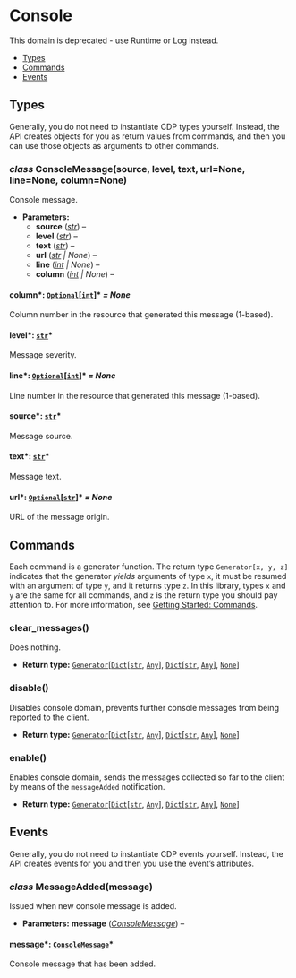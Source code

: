 # Console

This domain is deprecated - use Runtime or Log instead.

<a id="module-nodriver.cdp.console"></a>
* [Types]()
* [Commands]()
* [Events]()

## Types

Generally, you do not need to instantiate CDP types
yourself. Instead, the API creates objects for you as return
values from commands, and then you can use those objects as
arguments to other commands.

### *class* ConsoleMessage(source, level, text, url=None, line=None, column=None)

Console message.

* **Parameters:**
  * **source** ([*str*](https://docs.python.org/3/library/stdtypes.html#str)) – 
  * **level** ([*str*](https://docs.python.org/3/library/stdtypes.html#str)) – 
  * **text** ([*str*](https://docs.python.org/3/library/stdtypes.html#str)) – 
  * **url** ([*str*](https://docs.python.org/3/library/stdtypes.html#str) *|* *None*) – 
  * **line** ([*int*](https://docs.python.org/3/library/functions.html#int) *|* *None*) – 
  * **column** ([*int*](https://docs.python.org/3/library/functions.html#int) *|* *None*) – 

#### column*: [`Optional`](https://docs.python.org/3/library/typing.html#typing.Optional)[[`int`](https://docs.python.org/3/library/functions.html#int)]* *= None*

Column number in the resource that generated this message (1-based).

#### level*: [`str`](https://docs.python.org/3/library/stdtypes.html#str)*

Message severity.

#### line*: [`Optional`](https://docs.python.org/3/library/typing.html#typing.Optional)[[`int`](https://docs.python.org/3/library/functions.html#int)]* *= None*

Line number in the resource that generated this message (1-based).

#### source*: [`str`](https://docs.python.org/3/library/stdtypes.html#str)*

Message source.

#### text*: [`str`](https://docs.python.org/3/library/stdtypes.html#str)*

Message text.

#### url*: [`Optional`](https://docs.python.org/3/library/typing.html#typing.Optional)[[`str`](https://docs.python.org/3/library/stdtypes.html#str)]* *= None*

URL of the message origin.

## Commands

Each command is a generator function. The return
type `Generator[x, y, z]` indicates that the generator
*yields* arguments of type `x`, it must be resumed with
an argument of type `y`, and it returns type `z`. In
this library, types `x` and `y` are the same for all
commands, and `z` is the return type you should pay attention
to. For more information, see
[Getting Started: Commands](../quickstart.md#getting-started-commands).

### clear_messages()

Does nothing.

* **Return type:**
  [`Generator`](https://docs.python.org/3/library/typing.html#typing.Generator)[[`Dict`](https://docs.python.org/3/library/typing.html#typing.Dict)[[`str`](https://docs.python.org/3/library/stdtypes.html#str), [`Any`](https://docs.python.org/3/library/typing.html#typing.Any)], [`Dict`](https://docs.python.org/3/library/typing.html#typing.Dict)[[`str`](https://docs.python.org/3/library/stdtypes.html#str), [`Any`](https://docs.python.org/3/library/typing.html#typing.Any)], [`None`](https://docs.python.org/3/library/constants.html#None)]

### disable()

Disables console domain, prevents further console messages from being reported to the client.

* **Return type:**
  [`Generator`](https://docs.python.org/3/library/typing.html#typing.Generator)[[`Dict`](https://docs.python.org/3/library/typing.html#typing.Dict)[[`str`](https://docs.python.org/3/library/stdtypes.html#str), [`Any`](https://docs.python.org/3/library/typing.html#typing.Any)], [`Dict`](https://docs.python.org/3/library/typing.html#typing.Dict)[[`str`](https://docs.python.org/3/library/stdtypes.html#str), [`Any`](https://docs.python.org/3/library/typing.html#typing.Any)], [`None`](https://docs.python.org/3/library/constants.html#None)]

### enable()

Enables console domain, sends the messages collected so far to the client by means of the
`messageAdded` notification.

* **Return type:**
  [`Generator`](https://docs.python.org/3/library/typing.html#typing.Generator)[[`Dict`](https://docs.python.org/3/library/typing.html#typing.Dict)[[`str`](https://docs.python.org/3/library/stdtypes.html#str), [`Any`](https://docs.python.org/3/library/typing.html#typing.Any)], [`Dict`](https://docs.python.org/3/library/typing.html#typing.Dict)[[`str`](https://docs.python.org/3/library/stdtypes.html#str), [`Any`](https://docs.python.org/3/library/typing.html#typing.Any)], [`None`](https://docs.python.org/3/library/constants.html#None)]

## Events

Generally, you do not need to instantiate CDP events
yourself. Instead, the API creates events for you and then
you use the event’s attributes.

### *class* MessageAdded(message)

Issued when new console message is added.

* **Parameters:**
  **message** ([*ConsoleMessage*](#nodriver.cdp.console.ConsoleMessage)) – 

#### message*: [`ConsoleMessage`](#nodriver.cdp.console.ConsoleMessage)*

Console message that has been added.
